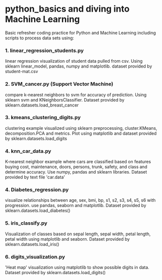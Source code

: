 # python_basics and diving into Machine Learning
Basic refresher coding practice for Python and Machine Learning including scripts to process data sets using:
### 1. linear_regression_students.py
linear regression visualization of student data pulled from csv. Using sklearn linear_model, pandas, numpy and matplotlib. dataset provided by student-mat.csv
### 2. SVM_cancer.py (Support Vector Machine)
compare k-nearest neighbors to svm for accuracy of prediction. Using sklearn svm and KNeighborsClassifier. Dataset provided by sklearn.datasets.load_breast_cancer
### 3. kmeans_clustering_digits.py
clustering example visualized using sklearn preprocessing, cluster.KMeans, decomposition.PCA and metrics. Plot using matplotlib and dataset provided by sklearn.datasets.load_digits
### 4. knn_car_data.py
K-nearest neighbor example where cars are classified based on features buying cost, maintenance, doors, persons, trunk, safety, and class and determine accuracy.
Use numpy, pandas and sklearn libraries. Dataset provided by text file 'car.data'
### 4. Diabetes_regression.py
visualize relationships between age, sex, bmi, bp, s1, s2, s3, s4, s5, s6 with progression. use pandas, seaborn and matplotlib. Dataset provided by sklearn.datasets.load_diabetes()
### 5. iris_classify.py
Visualization of classes based on sepal length, sepal width, petal length, petal width using matplotlib and seaborn. Dataset provided by sklearn.datasets.load_iris()
### 6. digits_visualization.py
'Heat map' visualization using matplotlib to show possible digits in data. Dataset provided by sklearn.datasets.load_digits()
